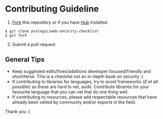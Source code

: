 # Contributing Guideline

1. [Fork](https://github.com/prologic/web-security-checklist/new/master#fork-destination-box) this repository or if you have [Hub](https://hub.github.com/) installed:

```#!bash
$ git clone prologic/web-security-checklist
$ git fork
```

2. Submit a pull-request

## General Tips

* Keep suggested edits/fixes/additions developer focused/friendly and short/terse. This ia a checklist not an in-depth book on security :)
* If contributing to libraries for languages, try to avoid frameworks (*if at all possible*) as these are hard to vet, audit. Contribute libraries for your favourite language that you can vet that do one thing well.
* If contributing to resources, please add respectable resources that have already been vetted by community and/or exports in the field.

Thank you :)
